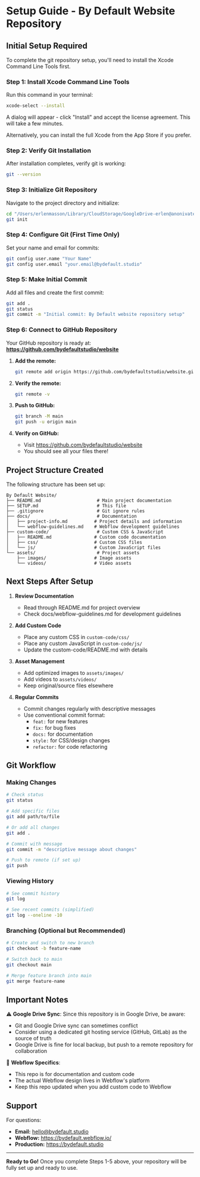 # Setup Guide - By Default Website Repository

## Initial Setup Required

To complete the git repository setup, you'll need to install the Xcode Command Line Tools first.

### Step 1: Install Xcode Command Line Tools

Run this command in your terminal:
```bash
xcode-select --install
```

A dialog will appear - click "Install" and accept the license agreement. This will take a few minutes.

Alternatively, you can install the full Xcode from the App Store if you prefer.

### Step 2: Verify Git Installation

After installation completes, verify git is working:
```bash
git --version
```

### Step 3: Initialize Git Repository

Navigate to the project directory and initialize:
```bash
cd "/Users/erlenmasson/Library/CloudStorage/GoogleDrive-erlen@anonivate.com/Shared drives/Studio/03 Branding/ByDefault/Website/Code"
git init
```

### Step 4: Configure Git (First Time Only)

Set your name and email for commits:
```bash
git config user.name "Your Name"
git config user.email "your.email@bydefault.studio"
```

### Step 5: Make Initial Commit

Add all files and create the first commit:
```bash
git add .
git status
git commit -m "Initial commit: By Default website repository setup"
```

### Step 6: Connect to GitHub Repository

Your GitHub repository is ready at: **https://github.com/bydefaultstudio/website**

1. **Add the remote:**
   ```bash
   git remote add origin https://github.com/bydefaultstudio/website.git
   ```

2. **Verify the remote:**
   ```bash
   git remote -v
   ```

3. **Push to GitHub:**
   ```bash
   git branch -M main
   git push -u origin main
   ```

4. **Verify on GitHub:**
   - Visit https://github.com/bydefaultstudio/website
   - You should see all your files there!

## Project Structure Created

The following structure has been set up:

```
By Default Website/
├── README.md                     # Main project documentation
├── SETUP.md                      # This file
├── .gitignore                    # Git ignore rules
├── docs/                         # Documentation
│   ├── project-info.md          # Project details and information
│   └── webflow-guidelines.md    # Webflow development guidelines
├── custom-code/                  # Custom CSS & JavaScript
│   ├── README.md                # Custom code documentation
│   ├── css/                     # Custom CSS files
│   └── js/                      # Custom JavaScript files
└── assets/                       # Project assets
    ├── images/                  # Image assets
    └── videos/                  # Video assets
```

## Next Steps After Setup

1. **Review Documentation**
   - Read through README.md for project overview
   - Check docs/webflow-guidelines.md for development guidelines

2. **Add Custom Code**
   - Place any custom CSS in `custom-code/css/`
   - Place any custom JavaScript in `custom-code/js/`
   - Update the custom-code/README.md with details

3. **Asset Management**
   - Add optimized images to `assets/images/`
   - Add videos to `assets/videos/`
   - Keep original/source files elsewhere

4. **Regular Commits**
   - Commit changes regularly with descriptive messages
   - Use conventional commit format:
     - `feat:` for new features
     - `fix:` for bug fixes
     - `docs:` for documentation
     - `style:` for CSS/design changes
     - `refactor:` for code refactoring

## Git Workflow

### Making Changes
```bash
# Check status
git status

# Add specific files
git add path/to/file

# Or add all changes
git add .

# Commit with message
git commit -m "descriptive message about changes"

# Push to remote (if set up)
git push
```

### Viewing History
```bash
# See commit history
git log

# See recent commits (simplified)
git log --oneline -10
```

### Branching (Optional but Recommended)
```bash
# Create and switch to new branch
git checkout -b feature-name

# Switch back to main
git checkout main

# Merge feature branch into main
git merge feature-name
```

## Important Notes

⚠️ **Google Drive Sync**: Since this repository is in Google Drive, be aware:
- Git and Google Drive sync can sometimes conflict
- Consider using a dedicated git hosting service (GitHub, GitLab) as the source of truth
- Google Drive is fine for local backup, but push to a remote repository for collaboration

📝 **Webflow Specifics**:
- This repo is for documentation and custom code
- The actual Webflow design lives in Webflow's platform
- Keep this repo updated when you add custom code to Webflow

## Support

For questions:
- **Email:** hello@bydefault.studio
- **Webflow:** https://bydefault.webflow.io/
- **Production:** https://bydefault.studio

---

**Ready to Go!** Once you complete Steps 1-5 above, your repository will be fully set up and ready to use.

